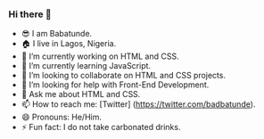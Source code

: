 ### Hi there 👋
- 😎 I am Babatunde.
- 🏠 I live in Lagos, Nigeria.
- 🔭 I’m currently working on HTML and CSS.
- 🌱 I’m currently learning JavaScript.
- 👯 I’m looking to collaborate on HTML and CSS projects.
- 🤔 I’m looking for help with Front-End Development.
- 💬 Ask me about HTML and CSS.
- 📫 How to reach me: [Twitter] (https://twitter.com/badbatunde).
- 😄 Pronouns: He/Him.
- ⚡ Fun fact: I do not take carbonated drinks.
